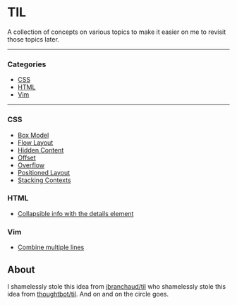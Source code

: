 # TIL

A collection of concepts on various topics to make it easier on me to revisit those topics later.

---

### Categories

* [CSS](#css)
* [HTML](#html)
* [Vim](#vim)

---

### CSS

- [Box Model](css/box-model.md)
- [Flow Layout](css/flow-layout.md)
- [Hidden Content](css/hidden-content.md)
- [Offset](css/offset.md)
- [Overflow](css/overflow.md)
- [Positioned Layout](css/positioned-layout.md)
- [Stacking Contexts](css/stacking-contexts.md)

### HTML

- [Collapsible info with the details element](html/collapsible-info-with-the-details-element.md)

### Vim

- [Combine multiple lines](vim/combine-multiple-lines.md)

## About

I shamelessly stole this idea from [jbranchaud/til](https://github.com/jbranchaud/til) who shamelessly stole this idea from [thoughtbot/til](https://github.com/thoughtbot/til). And on and on the circle goes.
